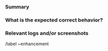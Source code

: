 ### Summary
<!--- Summarize the new feature you would like to add concisely -->
<!--- and describe the actual behavior -->


### What is the expected correct behavior?
<!--- What you should see instead -->


### Relevant logs and/or screenshots
<!--- Paste any relevant logs - please use code blocks (```) to format -->
<!--- console output, logs, and code as it's very hard to read otherwise -->


<!--- ### Possible fixes -->
<!--- If you can, provide a code snippet which may implement the requested feature -->


/label ~enhancement
